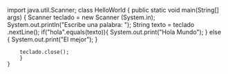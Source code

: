 import java.util.Scanner;
class HelloWorld {
    public static void main(String[] args) {
        Scanner teclado = new Scanner (System.in);
        System.out.println("Escribe una palabra: ");
       String texto = teclado .nextLine();
       if("hola".equals(texto)){
           System.out.print("Hola Mundo");
       } else {
           System.out.print("El mejor");
       }
        
        teclado.close();
        }
    }
